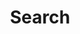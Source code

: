 ---
title: "Search"
slug: "search"
layout: "search"
type: page
outputs:
    - html
    - json
menu:
    main:
        weight: -65
        params.icon: search
---